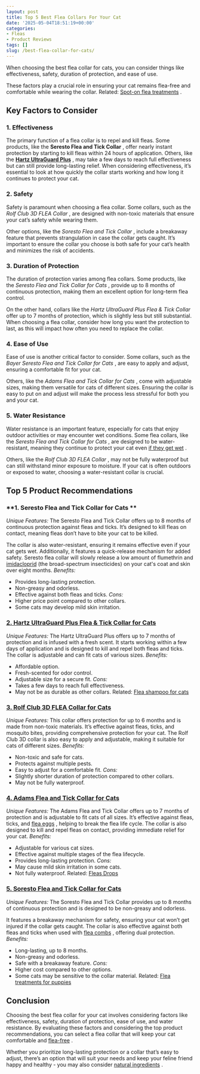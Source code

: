 ```yaml
---
layout: post
title: Top 5 Best Flea Collars For Your Cat
date: '2025-05-04T18:51:19+00:00'
categories:
- Fleas
- Product Reviews
tags: []
slug: /best-flea-collar-for-cats/
---
```


When choosing the best flea collar for cats, you can consider things like effectiveness, safety, duration of protection, and ease of use.

These factors play a crucial role in ensuring your cat remains flea-free and comfortable while wearing the collar. Related:
[Spot-on flea treatments](https://pestpolicy.com/best-flea-treatment-for-cats/)
.
## Key Factors to Consider
### **1. Effectiveness**
The primary function of a flea collar is to repel and kill fleas. Some products, like the
**Seresto Flea and Tick Collar**
, offer nearly instant protection by starting to kill fleas within 24 hours of application.
Others, like the
[**Hartz UltraGuard Plus**](https://www.amazon.com/dp/B00B8CG5NK/?tag=p-policy-20)
, may take a few days to reach full effectiveness but can still provide long-lasting relief. When considering effectiveness, it’s essential to look at
how quickly the collar starts working and how long it continues to protect your cat.
### **2. Safety**
Safety is paramount when choosing a flea collar. Some collars, such as the
*Rolf Club 3D FLEA Collar*
, are designed with non-toxic materials that ensure your cat’s safety while wearing them.

Other options, like the
*Soresto Flea and Tick Collar*
, include a breakaway feature that prevents strangulation in case the collar gets caught. It’s important to ensure the collar you choose is both safe for your cat’s health and minimizes the risk of accidents.
### **3. Duration of Protection**
The duration of protection varies among flea collars. Some products, like the
*Seresto Flea and Tick Collar for Cats*
, provide up to 8 months of continuous protection, making them an excellent option for long-term flea control.

On the other hand, collars like the
*Hartz UltraGuard Plus Flea & Tick Collar*
offer up to 7 months of protection, which is slightly less but still substantial. When choosing a flea collar, consider how long you want the protection to last, as this will impact how often you need to replace the collar.
### **4. Ease of Use**
Ease of use is another critical factor to consider. Some collars, such as the
*Bayer Seresto Flea and Tick Collar for Cats*
, are easy to apply and adjust, ensuring a comfortable fit for your cat.

Others, like the
*Adams Flea and Tick Collar for Cats*
, come with adjustable sizes, making them versatile for cats of different sizes. Ensuring the collar is easy to put on and adjust will make the process less stressful for both you and your cat.
### **5. Water Resistance**
Water resistance is an important feature, especially for cats that enjoy outdoor activities or may encounter wet conditions. Some flea collars, like the
*Seresto Flea and Tick Collar for Cats*
, are designed to be water-resistant, meaning they continue to protect your cat even
[if they get wet](https://pestpolicy.com/can-cats-get-fleas-in-the-winter/)
.

Others, like the
*Rolf Club 3D FLEA Collar*
, may not be fully waterproof but can still withstand minor exposure to moisture. If your cat is often outdoors or exposed to water, choosing a water-resistant collar is crucial.
## Top 5 Product Recommendations
### **1. Seresto Flea and Tick Collar for Cats **
*Unique Features:*
The Seresto Flea and Tick Collar offers up to 8 months of continuous protection against fleas and ticks. It’s designed to kill fleas on contact, meaning fleas don’t have to bite your cat to be killed.

The collar is also water-resistant, ensuring it remains effective even if your cat gets wet. Additionally, it features a quick-release mechanism for added safety.
Seresto flea collar will slowly release a low amount of flumethrin and
[imidacloprid](https://www.sciencedirect.com/science/article/pii/S0304401717304703)
(the broad-spectrum insecticides) on your cat's coat and skin over eight months.
*Benefits:*
- Provides long-lasting protection.
- Non-greasy and odorless.
- Effective against both fleas and ticks.
*Cons:*
- Higher price point compared to other collars.
- Some cats may develop mild skin irritation.
### [**2. Hartz UltraGuard Plus Flea & Tick Collar for Cats**](https://www.amazon.com/dp/B00B8CG5NK/?tag=p-policy-20)
*Unique Features:*
The Hartz UltraGuard Plus offers up to 7 months of protection and is infused with a fresh scent. It starts working within a few days of application and is designed to kill and repel both fleas and ticks. The collar is adjustable and can fit cats of various sizes.
*Benefits:*
- Affordable option.
- Fresh-scented for odor control.
- Adjustable size for a secure fit.
*Cons:*
- Takes a few days to reach full effectiveness.
- May not be as durable as other collars.
Related:
[Flea shampoo for cats](https://pestpolicy.com/best-flea-shampoo-for-cats/)
### [**3. Rolf Club 3D FLEA Collar for Cats**](https://www.amazon.com/dp/B01JQHKVPQ/?tag=p-policy-20)
*Unique Features:*
This collar offers protection for up to 6 months and is made from non-toxic materials. It’s effective against fleas, ticks, and mosquito bites, providing comprehensive protection for your cat. The Rolf Club 3D collar is also easy to apply and adjustable, making it suitable for cats of different sizes.
*Benefits:*
- Non-toxic and safe for cats.
- Protects against multiple pests.
- Easy to adjust for a comfortable fit.
*Cons:*
- Slightly shorter duration of protection compared to other collars.
- May not be fully waterproof.
### [**4. Adams Flea and Tick Collar for Cats**](https://www.amazon.com/dp/B086X7JG6L/?tag=p-policy-20)
*Unique Features:*
The Adams Flea and Tick Collar offers up to 7 months of protection and is adjustable to fit cats of all sizes. It’s effective against fleas, ticks, and
[flea eggs](https://pestpolicy.com/how-to-get-rid-of-flea-eggs-on-cats/)
, helping to break the flea life cycle. The collar is also designed to kill and repel fleas on contact, providing immediate relief for your cat.
*Benefits:*
- Adjustable for various cat sizes.
- Effective against multiple stages of the flea lifecycle.
- Provides long-lasting protection.
*Cons:*
- May cause mild skin irritation in some cats.
- Not fully waterproof.
Related:
[Fleas Drops](https://pestpolicy.com/best-flea-drops-for-cats/)
### [**5. Soresto Flea and Tick Collar for Cats**](https://www.amazon.com/dp/B00B8CG5NK/?tag=p-policy-20)
*Unique Features:*
The Soresto Flea and Tick Collar provides up to 8 months of continuous protection and is designed to be non-greasy and odorless.

It features a breakaway mechanism for safety, ensuring your cat won’t get injured if the collar gets caught. The collar is also effective against both fleas and ticks when used with
[flea combs](https://pestpolicy.com/best-flea-comb-for-cats/)
, offering dual protection.
*Benefits:*
- Long-lasting, up to 8 months.
- Non-greasy and odorless.
- Safe with a breakaway feature.
*Cons:*
- Higher cost compared to other options.
- Some cats may be sensitive to the collar material.
Related:
[Flea treatments for puppies](https://pestpolicy.com/best-flea-treatment-for-puppies/)
## Conclusion
Choosing the best flea collar for your cat involves considering factors like effectiveness, safety, duration of protection, ease of use, and water resistance. By evaluating these factors and considering the top product recommendations, you can select a flea collar that will keep your cat comfortable and
[flea-free](https://pestpolicy.com/best-puppy-shampoo-for-fleas/)
.

Whether you prioritize long-lasting protection or a collar that’s easy to adjust, there’s an option that will suit your needs and keep your feline friend happy and healthy - you may also consider
[natural ingredients](https://pestpolicy.com/diatomaceous-earth-for-fleas-on-cats/)
.
